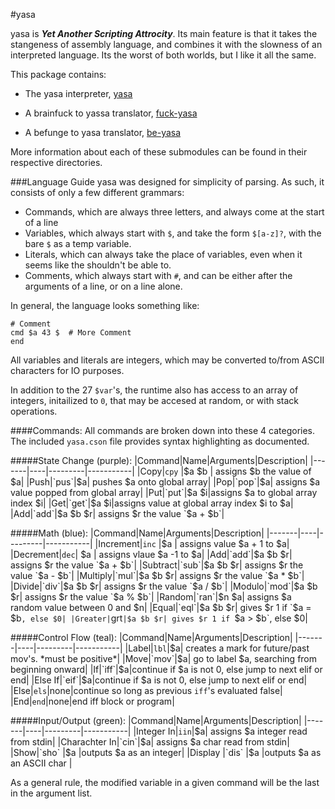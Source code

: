#yasa

yasa is **_Yet Another Scripting Attrocity_**. Its main feature is that it takes the stangeness of assembly language, and combines it with the slowness of an interpreted language. Its the worst of both worlds, but I like it all the same.

This package contains:

* The yasa interpreter, [yasa](https://github.com/JacksonKearl/yasa/tree/master/yasa-base)

* A brainfuck to yassa translator, [fuck-yasa](https://github.com/JacksonKearl/yasa/tree/master/fuck-yasa)

* A befunge to yasa translator, [be-yasa](https://github.com/JacksonKearl/yasa/tree/master/be-yasa)


More information about each of these submodules can be found in their respective directories.

###Language Guide
yasa was designed for simplicity of parsing. As such, it consists of only a few different grammars:

* Commands, which are always three letters, and always come at the start of a line
* Variables, which always start with `$`, and take the form `$[a-z]?`, with the bare `$` as a temp variable.
* Literals, which can always take the place of variables, even when it seems like the shouldn't be able to.
* Comments, which always start with `#`, and can be either after the arguments of a line, or on a line alone.

In general, the language looks something like:
```
# Comment
cmd $a 43 $  # More Comment
end
```

All variables and literals are integers, which may be converted to/from ASCII characters for IO purposes.

In addition to the 27 `$var`'s, the runtime also has access to an array of integers, initailized to `0`, that may be accesed at random, or with stack operations.

####Commands:
All commands are broken down into these 4 categories. The included `yasa.cson` file provides syntax highlighting as documented.

#####State Change (purple):
|Command|Name|Arguments|Description|
|-------|----|---------|-----------|
|Copy|`cpy` |$a $b | assigns $b the value of $a|
|Push|`pus`|$a| pushes $a onto global array|
|Pop|`pop`|$a| assigns $a value popped from global array|
|Put|`put`|$a $i|assigns $a to global array index $i|
|Get|`get`|$a $i|assigns value at global array index $i to $a|
|Add|`add`|$a $b $r| assigns $r the value `$a + $b`|

#####Math (blue):
|Command|Name|Arguments|Description|
|-------|----|---------|-----------|
|Increment|`inc` |$a | assigns value $a + 1 to $a|
|Decrement|`dec`| $a | assigns vlaue $a -1 to $a|
|Add|`add`|$a $b $r| assigns $r the value `$a + $b`|
|Subtract|`sub`|$a $b $r| assigns $r the value `$a - $b`|
|Multiply|`mul`|$a $b $r| assigns $r the value `$a * $b`|
|Divide|`div`|$a $b $r| assigns $r the value `$a / $b`|
|Modulo|`mod`|$a $b $r| assigns $r the value `$a % $b`|
|Random|`ran`|$n $a| assigns $a random value between 0 and $n|
|Equal|`eql`|$a $b $r| gives $r 1 if `$a = $b`, else $0|
|Greater|`grt`|$a $b $r| gives $r 1 if `$a > $b`, else $0|

#####Control Flow (teal):
|Command|Name|Arguments|Description|
|-------|----|---------|-----------|
|Label|`lbl`|$a| creates a mark for future/past mov's. *must be positive*|
|Move|`mov`|$a| go to label $a, searching from beginning onward|
|If|`iff`|$a|continue if $a is not 0, else jump to next elif or end|
|Else If|`eif`|$a|continue if $a is not 0, else jump to next elif or end|
|Else|`els`|none|continue so long as previous `iff`'s evaluated false|
|End|`end`|none|end iff block or program|

#####Input/Output (green):
|Command|Name|Arguments|Description|
|-------|----|---------|-----------|
|Integer In|`iin`|$a| assigns $a integer read from stdin|
|Charachter In|`cin`|$a| assigns $a char read from stdin|
|Show|`sho` |$a |outputs $a as an integer|
|Display |`dis` |$a |outputs $a as an ASCII char |

As a general rule, the modified variable in a given command will be the last in the argument list.


